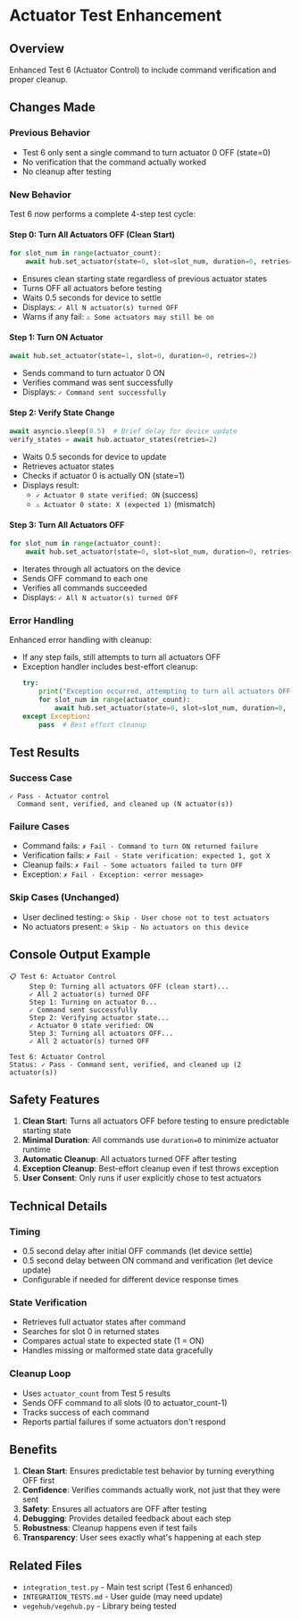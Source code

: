 # Actuator Test Enhancement

## Overview
Enhanced Test 6 (Actuator Control) to include command verification and proper cleanup.

## Changes Made

### Previous Behavior
- Test 6 only sent a single command to turn actuator 0 OFF (state=0)
- No verification that the command actually worked
- No cleanup after testing

### New Behavior
Test 6 now performs a complete 4-step test cycle:

#### Step 0: Turn All Actuators OFF (Clean Start)
```python
for slot_num in range(actuator_count):
    await hub.set_actuator(state=0, slot=slot_num, duration=0, retries=2)
```
- Ensures clean starting state regardless of previous actuator states
- Turns OFF all actuators before testing
- Waits 0.5 seconds for device to settle
- Displays: `✓ All N actuator(s) turned OFF`
- Warns if any fail: `⚠ Some actuators may still be on`

#### Step 1: Turn ON Actuator
```python
await hub.set_actuator(state=1, slot=0, duration=0, retries=2)
```
- Sends command to turn actuator 0 ON
- Verifies command was sent successfully
- Displays: `✓ Command sent successfully`

#### Step 2: Verify State Change
```python
await asyncio.sleep(0.5)  # Brief delay for device update
verify_states = await hub.actuator_states(retries=2)
```
- Waits 0.5 seconds for device to update
- Retrieves actuator states
- Checks if actuator 0 is actually ON (state=1)
- Displays result:
  - `✓ Actuator 0 state verified: ON` (success)
  - `⚠ Actuator 0 state: X (expected 1)` (mismatch)

#### Step 3: Turn All Actuators OFF
```python
for slot_num in range(actuator_count):
    await hub.set_actuator(state=0, slot=slot_num, duration=0, retries=2)
```
- Iterates through all actuators on the device
- Sends OFF command to each one
- Verifies all commands succeeded
- Displays: `✓ All N actuator(s) turned OFF`

### Error Handling
Enhanced error handling with cleanup:
- If any step fails, still attempts to turn all actuators OFF
- Exception handler includes best-effort cleanup:
  ```python
  try:
      print("Exception occurred, attempting to turn all actuators OFF...")
      for slot_num in range(actuator_count):
          await hub.set_actuator(state=0, slot=slot_num, duration=0, retries=2)
  except Exception:
      pass  # Best effort cleanup
  ```

## Test Results

### Success Case
```
✓ Pass - Actuator control
  Command sent, verified, and cleaned up (N actuator(s))
```

### Failure Cases
- Command fails: `✗ Fail - Command to turn ON returned failure`
- Verification fails: `✗ Fail - State verification: expected 1, got X`
- Cleanup fails: `✗ Fail - Some actuators failed to turn OFF`
- Exception: `✗ Fail - Exception: <error message>`

### Skip Cases (Unchanged)
- User declined testing: `⊘ Skip - User chose not to test actuators`
- No actuators present: `⊘ Skip - No actuators on this device`

## Console Output Example

```
📋 Test 6: Actuator Control
     Step 0: Turning all actuators OFF (clean start)...
     ✓ All 2 actuator(s) turned OFF
     Step 1: Turning on actuator 0...
     ✓ Command sent successfully
     Step 2: Verifying actuator state...
     ✓ Actuator 0 state verified: ON
     Step 3: Turning all actuators OFF...
     ✓ All 2 actuator(s) turned OFF

Test 6: Actuator Control
Status: ✓ Pass - Command sent, verified, and cleaned up (2 actuator(s))
```

## Safety Features

1. **Clean Start**: Turns all actuators OFF before testing to ensure predictable starting state
2. **Minimal Duration**: All commands use `duration=0` to minimize actuator runtime
3. **Automatic Cleanup**: All actuators turned OFF after testing
4. **Exception Cleanup**: Best-effort cleanup even if test throws exception
5. **User Consent**: Only runs if user explicitly chose to test actuators

## Technical Details

### Timing
- 0.5 second delay after initial OFF commands (let device settle)
- 0.5 second delay between ON command and verification (let device update)
- Configurable if needed for different device response times

### State Verification
- Retrieves full actuator states after command
- Searches for slot 0 in returned states
- Compares actual state to expected state (1 = ON)
- Handles missing or malformed state data gracefully

### Cleanup Loop
- Uses `actuator_count` from Test 5 results
- Sends OFF command to all slots (0 to actuator_count-1)
- Tracks success of each command
- Reports partial failures if some actuators don't respond

## Benefits

1. **Clean Start**: Ensures predictable test behavior by turning everything OFF first
2. **Confidence**: Verifies commands actually work, not just that they were sent
3. **Safety**: Ensures all actuators are OFF after testing
4. **Debugging**: Provides detailed feedback about each step
5. **Robustness**: Cleanup happens even if test fails
6. **Transparency**: User sees exactly what's happening at each step

## Related Files
- `integration_test.py` - Main test script (Test 6 enhanced)
- `INTEGRATION_TESTS.md` - User guide (may need update)
- `vegehub/vegehub.py` - Library being tested
